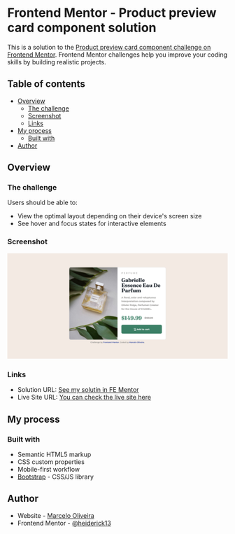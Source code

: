 # Frontend Mentor - Product preview card component solution

This is a solution to the [Product preview card component challenge on Frontend Mentor](https://www.frontendmentor.io/challenges/product-preview-card-component-GO7UmttRfa). Frontend Mentor challenges help you improve your coding skills by building realistic projects. 

## Table of contents

- [Overview](#overview)
  - [The challenge](#the-challenge)
  - [Screenshot](#screenshot)
  - [Links](#links)
- [My process](#my-process)
  - [Built with](#built-with)
- [Author](#author)

## Overview

### The challenge

Users should be able to:

- View the optimal layout depending on their device's screen size
- See hover and focus states for interactive elements

### Screenshot

![](./images/screenshot.png)

### Links

- Solution URL: [See my solutin in FE Mentor](https://www.frontendmentor.io/solutions/responsive-product-preview-card-xcf62eIUFe)
- Live Site URL: [You can check the live site here](https://heiderick13.github.io/product-preview-card/)

## My process

### Built with

- Semantic HTML5 markup
- CSS custom properties
- Mobile-first workflow
- [Bootstrap](https://getbootstrap.com/) - CSS/JS library
## Author

- Website - [Marcelo Oliveira](https://www.linkedin.com/in/marcelo-herique-ferreira-de-oliveira-403a36243/)
- Frontend Mentor - [@heiderick13](https://www.frontendmentor.io/profile/heiderick13)